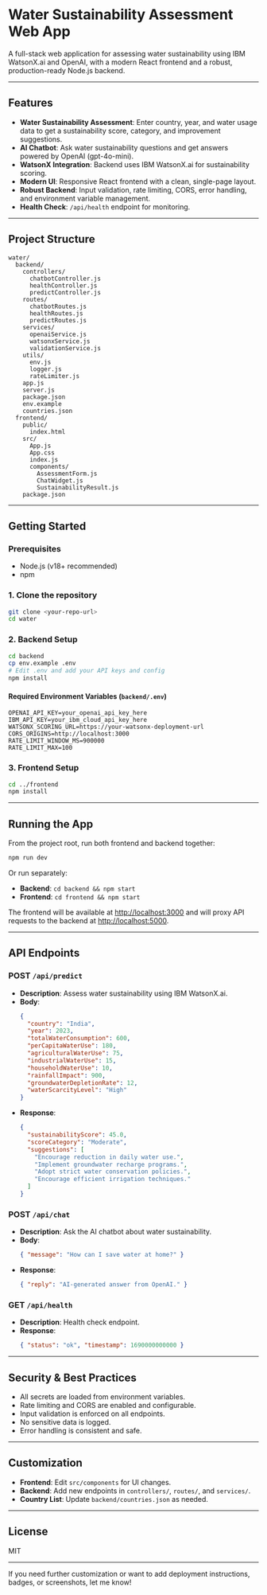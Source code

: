 # Water Sustainability Assessment Web App

A full-stack web application for assessing water sustainability using IBM WatsonX.ai and OpenAI, with a modern React frontend and a robust, production-ready Node.js backend.

---

## Features

- **Water Sustainability Assessment**: Enter country, year, and water usage data to get a sustainability score, category, and improvement suggestions.
- **AI Chatbot**: Ask water sustainability questions and get answers powered by OpenAI (gpt-4o-mini).
- **WatsonX Integration**: Backend uses IBM WatsonX.ai for sustainability scoring.
- **Modern UI**: Responsive React frontend with a clean, single-page layout.
- **Robust Backend**: Input validation, rate limiting, CORS, error handling, and environment variable management.
- **Health Check**: `/api/health` endpoint for monitoring.

---

## Project Structure

```
water/
  backend/
    controllers/
      chatbotController.js
      healthController.js
      predictController.js
    routes/
      chatbotRoutes.js
      healthRoutes.js
      predictRoutes.js
    services/
      openaiService.js
      watsonxService.js
      validationService.js
    utils/
      env.js
      logger.js
      rateLimiter.js
    app.js
    server.js
    package.json
    env.example
    countries.json
  frontend/
    public/
      index.html
    src/
      App.js
      App.css
      index.js
      components/
        AssessmentForm.js
        ChatWidget.js
        SustainabilityResult.js
    package.json
```

---

## Getting Started

### Prerequisites

- Node.js (v18+ recommended)
- npm

### 1. Clone the repository

```sh
git clone <your-repo-url>
cd water
```

### 2. Backend Setup

```sh
cd backend
cp env.example .env
# Edit .env and add your API keys and config
npm install
```

#### Required Environment Variables (`backend/.env`)

```
OPENAI_API_KEY=your_openai_api_key_here
IBM_API_KEY=your_ibm_cloud_api_key_here
WATSONX_SCORING_URL=https://your-watsonx-deployment-url
CORS_ORIGINS=http://localhost:3000
RATE_LIMIT_WINDOW_MS=900000
RATE_LIMIT_MAX=100
```

### 3. Frontend Setup

```sh
cd ../frontend
npm install
```

---

## Running the App

From the project root, run both frontend and backend together:

```sh
npm run dev
```

Or run separately:

- **Backend**: `cd backend && npm start`
- **Frontend**: `cd frontend && npm start`

The frontend will be available at [http://localhost:3000](http://localhost:3000) and will proxy API requests to the backend at [http://localhost:5000](http://localhost:5000).

---

## API Endpoints

### **POST `/api/predict`**
- **Description**: Assess water sustainability using IBM WatsonX.ai.
- **Body**:
  ```json
  {
    "country": "India",
    "year": 2023,
    "totalWaterConsumption": 600,
    "perCapitaWaterUse": 180,
    "agriculturalWaterUse": 75,
    "industrialWaterUse": 15,
    "householdWaterUse": 10,
    "rainfallImpact": 900,
    "groundwaterDepletionRate": 12,
    "waterScarcityLevel": "High"
  }
  ```
- **Response**:
  ```json
  {
    "sustainabilityScore": 45.0,
    "scoreCategory": "Moderate",
    "suggestions": [
      "Encourage reduction in daily water use.",
      "Implement groundwater recharge programs.",
      "Adopt strict water conservation policies.",
      "Encourage efficient irrigation techniques."
    ]
  }
  ```

### **POST `/api/chat`**
- **Description**: Ask the AI chatbot about water sustainability.
- **Body**:
  ```json
  { "message": "How can I save water at home?" }
  ```
- **Response**:
  ```json
  { "reply": "AI-generated answer from OpenAI." }
  ```

### **GET `/api/health`**
- **Description**: Health check endpoint.
- **Response**:
  ```json
  { "status": "ok", "timestamp": 1690000000000 }
  ```

---

## Security & Best Practices

- All secrets are loaded from environment variables.
- Rate limiting and CORS are enabled and configurable.
- Input validation is enforced on all endpoints.
- No sensitive data is logged.
- Error handling is consistent and safe.

---

## Customization

- **Frontend**: Edit `src/components` for UI changes.
- **Backend**: Add new endpoints in `controllers/`, `routes/`, and `services/`.
- **Country List**: Update `backend/countries.json` as needed.

---

## License

MIT

---

If you need further customization or want to add deployment instructions, badges, or screenshots, let me know!
